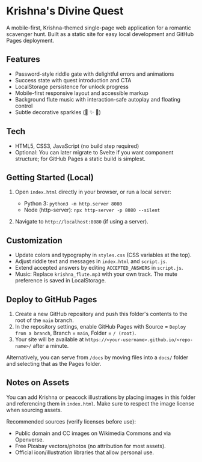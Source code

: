 # Krishna's Divine Quest

A mobile-first, Krishna-themed single-page web application for a romantic scavenger hunt. Built as a static site for easy local development and GitHub Pages deployment.

## Features

- Password-style riddle gate with delightful errors and animations
- Success state with quest introduction and CTA
- LocalStorage persistence for unlock progress
- Mobile-first responsive layout and accessible markup
- Background flute music with interaction-safe autoplay and floating control
- Subtle decorative sparkles (🦚 ✨ 🪷)

## Tech

- HTML5, CSS3, JavaScript (no build step required)
- Optional: You can later migrate to Svelte if you want component structure; for GitHub Pages a static build is simplest.

## Getting Started (Local)

1. Open `index.html` directly in your browser, or run a local server:

   - Python 3: `python3 -m http.server 8080`
   - Node (http-server): `npx http-server -p 8080 --silent`

2. Navigate to `http://localhost:8080` (if using a server).

## Customization

- Update colors and typography in `styles.css` (CSS variables at the top).
- Adjust riddle text and messages in `index.html` and `script.js`.
- Extend accepted answers by editing `ACCEPTED_ANSWERS` in `script.js`.
- Music: Replace `krishna_flute.mp3` with your own track. The mute preference is saved in LocalStorage.

## Deploy to GitHub Pages

1. Create a new GitHub repository and push this folder's contents to the root of the `main` branch.
2. In the repository settings, enable GitHub Pages with Source = `Deploy from a branch`, Branch = `main`, Folder = `/ (root)`.
3. Your site will be available at `https://<your-username>.github.io/<repo-name>/` after a minute.

Alternatively, you can serve from `/docs` by moving files into a `docs/` folder and selecting that as the Pages folder.

## Notes on Assets

You can add Krishna or peacock illustrations by placing images in this folder and referencing them in `index.html`. Make sure to respect the image license when sourcing assets.

Recommended sources (verify licenses before use):

- Public domain and CC images on Wikimedia Commons and via Openverse.
- Free Pixabay vectors/photos (no attribution for most assets).
- Official icon/illustration libraries that allow personal use.


